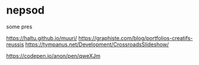 # nepsod
some pres

https://haltu.github.io/muuri/
https://graphiste.com/blog/portfolios-creatifs-reussis
https://tympanus.net/Development/CrossroadsSlideshow/

https://codepen.io/anon/pen/qweXJm
